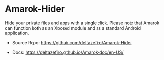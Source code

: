 # Amarok-Hider

Hide your private files and apps with a single click. Please note that Amarok can function both as an Xposed module and as a standard Android application.

- Source Repo: https://github.com/deltazefiro/Amarok-Hider

- Docs: https://deltazefiro.github.io/Amarok-doc/en-US/